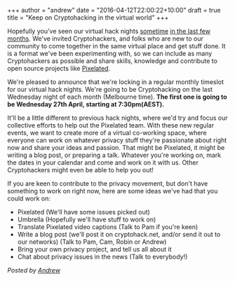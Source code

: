 +++
author = "andrew"
date = "2016-04-12T22:00:22+10:00"
draft = true
title = "Keep on Cryptohacking in the virtual world"
+++

Hopefully you've seen our virtual hack nights [sometime](announcing-10th-feb-virtual-hack-night.html) [in the last few months](announcing-2nd-march-virtual-hack-night.html). We've invited Cryptohackers, and folks who are new to our community to come together in the same virtual place and get stuff done. It is a format we've been experimenting with, so we can include as many Cryptohackers as possible and share skills, knowledge and contribute to open source projects like [Pixelated](https://pixelated-project.org).

We're pleased to announce that we're locking in a regular monthly timeslot for our virtual hack nights. We're going to be Cryptohacking on the last Wednesday night of each month (Melbourne time). __The first one is going to be Wednesday 27th April, starting at 7:30pm(AEST).__

It'll be a little different to previous hack nights, where we'd try and focus our collective efforts to help out the Pixelated team. With these new regular events, we want to create more of a virtual co-working space, where everyone can work on whatever privacy stuff they're passionate about right now and share your ideas and passion. That might be Pixelated, it might be writing a blog post, or preparing a talk. Whatever you're working on, mark the dates in your calendar and come and work on it with us. Other Cryptohackers might even be able to help you out!

If you are keen to contribute to the privacy movement, but don't have something to work on right now, here are some ideas we've had that you could work on:

* Pixelated (We'll have some issues picked out)
* Umbrella (Hopefully we'll have stuff to work on)
* Translate Pixelated video captions (Talk to Pam if you're keen)
* Write a blog post (we'll post it on cryptohack.net, and/or send it out to our networks) (Talk to Pam, Cam, Robin or Andrew)
* Bring your own privacy project, and tell us all about it
* Chat about privacy issues in the news (Talk to everybody!)

*Posted by [Andrew](https://twitter.com/whereismytaco)*
